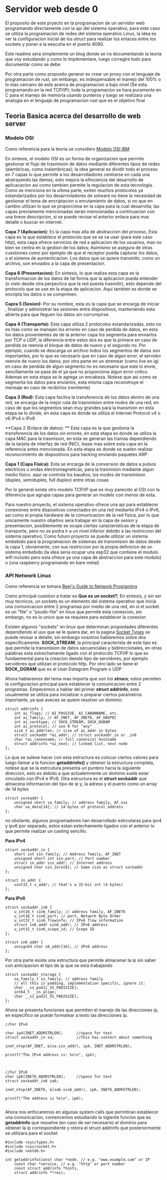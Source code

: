 # Servidor web desde 0

El proposito de este pryecto en la programacion de un servidor web programando directamente con la api del sistema operativo, para este caso se utiliza la programacion de redes del sistema operativo Linux, la idea es ver la configuracion inicial de los struct para realizar los enlaces entre los sockets y poner a la eescuha en el puerto 8080.

Este readme sera simplemente un blog donde se ira documentando la teoria que voy estudiando y como lo implementare, luego corregire todo para documentar como se debe

Por otra parte como proposito generar es crear un proxy con el lenguaje de programacion de rust, sin embargo, es indespensable el manejo del 100% o lo mas cercano de este acerca de programacion a bajo nivel (Se esta programando en la red TCP/IP); toda la programacion se hara puramente en C para el manejo de memoria usando punteros y luego se realizara una analogia en el lenguaje de programacion rust que es el objetivo final



## Teoria Basica acerca del desarrollo de web server


### Modelo OSI

Como referencia para la teoria se considero [Modelo OSI IBM](https://www.ibm.com/es-es/think/topics/osi-model)

En sintesis, el modelo OSI es un forma de organizacion que permite gestionar el flujo de trasmision de datos mediante diferentes tipos de redes (alambricas, como inalambricas); la idea general es dividir todo el proceso en 7 capas lo que permite a los desarrolladores centrarse en cada una abstrayendo las demas, esto mejora la efinciencia del desarrollo de aplicacacion asi como tambien permite la regulacion de esta tecnologia. Como se menciona en la ultima parte, exiten muchos protocolos ya estandarizados por los desarrroladores de sotware no tiene la necesidad de gestionar el tema de encriptacion o enrutamiento de datos, si no que en cambio utilizan lo que se proporciona en la capa para la cual desarrolla; las capas previamente mencionadas seran mencionadas a continuacion con una breve descripcion, si se puede revisar el anterior enlace para mas detalle o buscar en internet.

**Capa 7 (Aplicacion):** Es la capa mas alta de abstraccion del proceso, Esta capa es la que establece el protocolo que se se va usar (para este caso http), esta capa ofrece servicios de red a aplicacion de los usuarios, mas no bien se centra en la gestion de los datos; Asimismo se asegura de otras cuestiones como por ejemplo de que el receptor pueda capturar los datos, o el sistema de auntenticacion. Los datos que se quiere transmitir, como un archivo, son enviados a la capa de presentacion.


**Capa 6 (Presentacion):** En sintesis, lo que realiza esta capa es la transformacion de los datos de tal forma que la aplicacion pueda entender (o visto desde otra perpectica que la red puesta trasmitir), esto depende del protocolo que se use en la etapa de aplicacion. Aqui tambien es donde se encripta los datos o se comprimen.

**Capra 5 (Sesion):** Por su nombre, esta es la capa que se encarga de iniciar , finalizar y administrar las sesiones entre dispositivos, manteniendo esta abierta para que lleguen los datos sin corrumpirse.

**Capa 4 (Transporte):** Esta capa utiliza 2 protocolos estandarizadas, esto no es mas como se manejan los errores en caso de perdida de datos, en esta los datos provenientes de de la anterior capa los segmenta para enviarlos por TCP o UDP, la diferencia entre estos dos es que la primera en caso de perdida se reenvia el bloque de datos de nuevo y el segundo no. Por ejemplo, cuando se descarga un archivo todos los segmentos de datos son importantes, por lo que es necesario que en caso de algun error, el servidor reenvie de nuevo los datos; por otra parte en un stremear (como live en ig) en caso de perdida de algun segmento no es necesario que este lo envie, sencillamente se pasa de el ya que no proporciona algun error critico. Ademas en esta etapa se le agrega un encabeza. Notese que asi como se segmenta los datos para enviarlos, esta misma capa reconstruye el mensaje en caso de recibirlos (remitente)

**Capa 3 (Red):**  Esta capa facilira la transferencia de los datos dentro de una red, se encarga de la mejor ruta de trasnmision entre nodos de una red; en caso de que los segmentos sean muy grandes para la transmion en esta etapa se lo divide, en esta capa es donde se utiliza el Internet Protocol v4 o v6 IPv4 o IPv6

**Capa 2 (Enlace de datos): ** Esta capa es la que gestiona la transferencia de los datos sin errores, en esta etapa es donde se utiliza la capa MAC para la trasmision, en esta se generan las tramas dependiendo de la tarjeta de interfaz de red (NIC), lease mas sobre esta capa en la referencia antes mencionada. En esta etapa es donde se suelen realizar reconocimiento de dispositivos para hacking enviando paquetes ARP 

**Capa 1 (Capa Fisica):** Esta se encarga de la conversion de datos a pulsos electricos u ondas electromagneticas, para la trasmision mediante algun medio fisico. aqui se controla los baudios, los modos de transmision (duplex, semiduples, full duplex) entre otras cosas


Por lo general existe otro modelo TCP/IP que es muy parecido al OSI con la diferencia que agrupa capas para generar un modelo con menos de esta.

Para nuestro proyecto, el sistema operativo ofrece una api para establecer conexiones entre dispositvos conectados en una red mediante IPv4 o IPv6, asi como el propia hardware de la comunicacion de la red fisica, por lo que unicamente nuestro objetivo sera trabajar en la capa de sesion y presentacion, posiblemente se ocupe ciertas caracteristicas de la etapa de transporte, pero no se podra ir a un nivel inferior debido a las restriccion del sistema operativo; Como futuro proyecto se puede utilizar un sistema embebido para la programacion de sistemas de transmision de datos desde la capa 1, obviamente, con sus restriccion por la propia definicion de un sistema embebido (la idea seria ocupar una esp32 que contiene el modulo wifi incluido pero esta ofrece ya una capa de abstraccion para este modulo) o (una raspberry programando en bare metal)


### API Network Linux

Como referencia se tomara [Beej's Guide to Network Programing](https://beej.us/guide/bgnet/pdf/bgnet_usl_c_1.pdf)

Como principal cuestion a tratar es **Que es un socket?**; En sintesis, y sin ser muy tecnicos, un sockets es un elemento del sistema operativo que inicia una comunicacion entre 2 programas por medio de una red, en si el socket es un "file" o "psudo-file" en linux que permite esta conexcion, sin embargo, no es lo unico que se requiere para establecer la conexion

Existen algunos "sockets" en linux que determinan propiedades diferentes dependiendo el uso que se le quiera dar, en la pagina [Socket Types](https://www.ibm.com/docs/en/aix/7.1.0?topic=protocols-socket-types) se puede revisar a detalle, sin embargo nosotros hablaremos sobre dos especificamente. **SOCK_STREAM**, la principal caracterista de este tipo es que permite la transmision de datos secuencialas y bidireccionales, en otras palabras esta estrechamente ligado con el protocolo TCP/IP lo que es fundaemental para la creacion deeste tipo de servidores, por ejemplo servidores que utilizan el protocolo http. Por otro lado se tiene el **SOCK_DGRAM** que es el User Datagram Program o UDP

Ahora hablaremos del tema mas importa que son los **strucs**; estos permiten la configuracion principal para establecer la comunicacion entre 2 programas. Empecemos a hablar del primer **struct addrinfo**, este usualmente se utiliza para inicializar o preparar ciertos parametros importante, ya que aveces se quiere resolver un dominio.

```
struct addrinfo {
    int ai_flags; // AI_PASSIVE, AI_CANONNAME, etc.
    int ai_family; // AF_INET, AF_INET6, AF_UNSPEC
    int ai_socktype; // SOCK_STREAM, SOCK_DGRAM
    int ai_protocol; // use 0 for "any"
    size_t ai_addrlen; // size of ai_addr in bytes
    struct sockaddr *ai_addr; // struct sockaddr_in or _in6
    char *ai_canonname; // full canonical hostname
    struct addrinfo *ai_next; // linked list, next node
};

```

Lo que se suleve hacer con esta estructura es colocar ciertos valores para luego llamar a la funcion **getaddrinfo()** y obtener la estructura completa, notese que se la estrcutura presenta un puntero hacia la siguiente direccion, esto es debido a que actualemnente un dominio suele estar vinculado con IPv4 e IPv6. Otra estructura es el **struct sockaddr** que almacena informacion del tipo de ip y, la adress y el puerto como un array de 14 bytes

```
struct sockaddr {
    unsigned short sa_family; // address family, AF_xxx
    char sa_data[14]; // 14 bytes of protocol address
};

```

no obstante, algunos programadores han desarrollado estrcutaras para ipv4 y ipv6 por separado, estos estan estechamente ligados con el anterior lo que permite realizar un casting sencillo.

**Para IPv4**

```
struct sockaddr_in {
    short int sin_family; // Address family, AF_INET
    unsigned short int sin_port; // Port number
    struct in_addr sin_addr; // Internet address
    unsigned char sin_zero[8]; // Same size as struct sockaddr
};

```

```
struct in_addr {
    uint32_t s_addr; // that's a 32-bit int (4 bytes)
};
```

**Para IPv6**


```
struct sockaddr_in6 {
    u_int16_t sin6_family; // address family, AF_INET6
    u_int16_t sin6_port; // port, Network Byte Order
    u_int32_t sin6_flowinfo; // IPv6 flow information
    struct in6_addr sin6_addr; // IPv6 address
    u_int32_t sin6_scope_id; // Scope ID
};

```
```
struct in6_addr {
    unsigned char s6_addr[16]; // IPv6 address
};
```

Por otra parte existe una estructura que permite almacenar la ip sin saber con anticipacion el tipo de ip que se esta trabajando


```
struct sockaddr_storage {
    sa_family_t ss_family; // address family
    // all this is padding, implementation specific, ignore it:
    char __ss_pad1[_SS_PAD1SIZE];
    int64_t __ss_align;
    char __ss_pad2[_SS_PAD2SIZE];
};
```

Ahora se presenta funciones que permiten el manejo de las direcciones ip, en especifico se puede formatear a texto las direcciones ip.

```
//For IPv4

char ip4[INET_ADDRSTRLEN];      //space for text
struct sockaddr_in sa;          //this has contect about something

inet_ntop(AF_INET, &(sa.sin_addr), ip4, INET_ADDRSTRLEN);

printf("The IPv4 address is: %s\n", ip4);



//For IPv6
char ip6[INET6_ADDRSTRLEN];     //space for text
struct sockaddr_in6 sa6;

inet_ntop(AF_INET6, &(sa6.sin6_addr), ip6, INET6_ADDRSTRLEN);

printf("The addtess is %s\n", ip6);


```


Ahora nos enfocaremos en algunas system calls que permitiran establecer una comunicacion, comencemos estudiando la sigiente funcion que es **getaddrinfo** que resuelve (en caso de ser necesario) el dominio para obtener la ip correspondiente y retora el struct addrinfo que posteriormente se utilizara para el socket

```
#include <sys/types.h>
#include <sys/socket.h>
#include <netdb.h>

int getaddrinfo(const char *node, // e.g. "www.example.com" or IP
    const char *service, // e.g. "http" or port number
    const struct addrinfo *hints,
    struct addrinfo **res);


```
